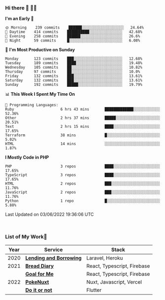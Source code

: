 ### Hi there 👋 🧑‍💻



<!--START_SECTION:waka-->
**I'm an Early 🐤** 

```text
🌞 Morning    239 commits    ██████░░░░░░░░░░░░░░░░░░░   24.64% 
🌆 Daytime    414 commits    ██████████░░░░░░░░░░░░░░░   42.68% 
🌃 Evening    258 commits    ██████░░░░░░░░░░░░░░░░░░░   26.6% 
🌙 Night      59 commits     █░░░░░░░░░░░░░░░░░░░░░░░░   6.08%

```
📅 **I'm Most Productive on Sunday** 

```text
Monday       123 commits    ███░░░░░░░░░░░░░░░░░░░░░░   12.68% 
Tuesday      189 commits    ████░░░░░░░░░░░░░░░░░░░░░   19.48% 
Wednesday    105 commits    ██░░░░░░░░░░░░░░░░░░░░░░░   10.82% 
Thursday     97 commits     ██░░░░░░░░░░░░░░░░░░░░░░░   10.0% 
Friday       132 commits    ███░░░░░░░░░░░░░░░░░░░░░░   13.61% 
Saturday     132 commits    ███░░░░░░░░░░░░░░░░░░░░░░   13.61% 
Sunday       192 commits    █████░░░░░░░░░░░░░░░░░░░░   19.79%

```


📊 **This Week I Spent My Time On** 

```text
💬 Programming Languages: 
Ruby                     6 hrs 43 mins       █████████████░░░░░░░░░░░░   52.36% 
Other                    2 hrs 37 mins       █████░░░░░░░░░░░░░░░░░░░░   20.51% 
Text                     2 hrs 15 mins       ████░░░░░░░░░░░░░░░░░░░░░   17.65% 
Terraform                38 mins             █░░░░░░░░░░░░░░░░░░░░░░░░   5.02% 
HTML                     14 mins             ░░░░░░░░░░░░░░░░░░░░░░░░░   1.87%

```

**I Mostly Code in PHP** 

```text
PHP                      3 repos             ████░░░░░░░░░░░░░░░░░░░░░   17.65% 
TypeScript               3 repos             ████░░░░░░░░░░░░░░░░░░░░░   17.65% 
HTML                     2 repos             ███░░░░░░░░░░░░░░░░░░░░░░   11.76% 
JavaScript               2 repos             ███░░░░░░░░░░░░░░░░░░░░░░   11.76% 
Python                   1 repo              █░░░░░░░░░░░░░░░░░░░░░░░░   5.88%

```



 Last Updated on 03/06/2022 19:36:06 UTC
<!--END_SECTION:waka-->


<br />

### List of My Work🚀

| Year | Service | Stack |
|--|--|--|
| 2020 | [**Lending and Borrowing**](https://lending-and-borrowing.herokuapp.com/) | Laravel, Heroku |
| 2021 | [**Bread Diary**](https://bread-diary-web.web.app/) | React, Typescript, Firebase |
|  | [**Goal for Me**](https://goal-for-me.web.app/) | React, Typescript, Firebase |
| 2022 | [**PokeNuxt**](https://pokenuxt.vercel.app/) | Nuxt, Javascript, Vercel |
|  | [**Do it or not**](https://apps.apple.com/jp/app/do-it-or-not/id1613818865) | Flutter |